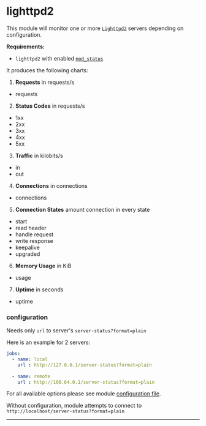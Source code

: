 # lighttpd2

This module will monitor one or more [`Lighttpd2`](https://redmine.lighttpd.net/projects/lighttpd2/wiki) servers depending on configuration.

**Requirements:**
 * `lighttpd2` with enabled [`mod_status`](https://doc.lighttpd.net/lighttpd2/mod_status.html)

It produces the following charts:

1. **Requests** in requests/s
 * requests

2. **Status Codes** in requests/s
 * 1xx
 * 2xx
 * 3xx
 * 4xx
 * 5xx

3. **Traffic** in kilobits/s
 * in
 * out

4. **Connections** in connections
 * connections
 
5. **Connection States** amount connection in every state
 * start
 * read header
 * handle request
 * write response
 * keepalive
 * upgraded
 
6. **Memory Usage** in KiB
 * usage

7. **Uptime** in seconds
 * uptime


### configuration

Needs only `url` to server's `server-status?format=plain`

Here is an example for 2 servers:

```yaml
jobs:
  - name: local
    url : http://127.0.0.1/server-status?format=plain
      
  - name: remote
    url : http://100.64.0.1/server-status?format=plain
```

For all available options please see module [configuration file](https://github.com/netdata/go.d.plugin/blob/master/config/go.d/lighttpd2.conf).

Without configuration, module attempts to connect to `http://localhost/server-status?format=plain`

---
